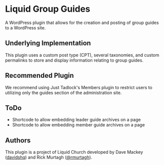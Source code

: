 # Liquid Group Guides

A WordPress plugin that allows for the creation and posting of group guides to a WordPress site.

## Underlying Implementation

This plugin uses a custom post type (CPT), several taxonomies, and custom permalinks to store and display information relating to group guides.

## Recommended Plugin

We recommend using Just Tadlock's Members plugin to restrict users to utilizing only the guides section of the administration site.

## ToDo

* Shortcode to allow embedding leader guide archives on a page
* Shortcode to allow embedding member guide archives on a page 

## Authors

This plugin is a project of Liquid Church developed by Dave Mackey (<a href="https://github.com/davidshq">davidshq</a>) and Rick Murtagh (<a href="https://github.com/rmurtagh">@rmurtagh</a>).
